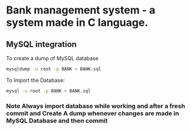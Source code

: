 # Bank management system - a system made in C language.

## MySQL integration 
To create a dump of MySQL database

```bash
mysqldump -u root -p BANK > BANK.sql
```
To Import the Database:

```bash
mysql -u root -p BANK < BANK.sql
```

### Note Always import database while working and after a fresh commit and Create A dump whenever changes are made in MySQL Database and then commit 
